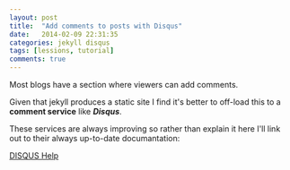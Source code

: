 ```yaml
---
layout: post
title:  "Add comments to posts with Disqus"
date:   2014-02-09 22:31:35
categories: jekyll disqus
tags: [lessions, tutorial]
comments: true
---
```


Most blogs have a section where viewers can add comments. 

Given that jekyll produces a static site I find it's better to off-load this to a **comment service** like ***Disqus***.

These services are always improving so rather than explain it here I'll link out to their always up-to-date documantation: 

[DISQUS Help](http://help.disqus.com/customer/portal/articles/472138-jekyll-installation-instructions)
